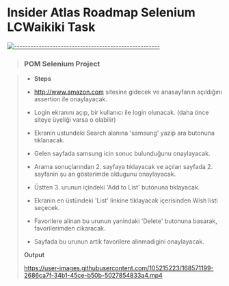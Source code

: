 # Insider Atlas Roadmap Selenium LCWaikiki Task
[![-----------------------------------------------------](
https://raw.githubusercontent.com/andreasbm/readme/master/assets/lines/aqua.png)](https://github.com/muhammetfurkandemiral?tab=repositories)

> ### POM Selenium Project

>- **Steps**
> 
>  - http://www.amazon.com sitesine gidecek ve anasayfanın açıldığını assertion ile onaylayacak.
>  - Login ekranını açıp, bir kullanıcı ile login olunacak. (daha önce siteye üyeliği varsa o olabilir)
>  - Ekranin ustundeki Search alanına 'samsung' yazıp ara butonuna tıklanacak.
>  - Gelen sayfada samsung icin sonuc bulunduğunu onaylayacak.
>  - Arama sonuçlarından 2. sayfaya tıklayacak ve açılan sayfada 2. sayfanin şu an gösterimde oldugunu onaylayacak.
>  - Üstten 3. urunun içindeki 'Add to List' butonuna tıklayacak.
>  - Ekranin en üstündeki 'List' linkine tiklayacak içerisinden Wish listi seçecek.
>  - Favorilere alinan bu urunun yanindaki 'Delete' butonuna basarak, favorilerimden cikaracak.
>  - Sayfada bu urunun artik favorilere alinmadigini onaylayacak.
> 
> **Output**
> 
> https://user-images.githubusercontent.com/105215223/168571199-2686ca7f-34b1-45ce-b50b-5027854833a4.mp4




